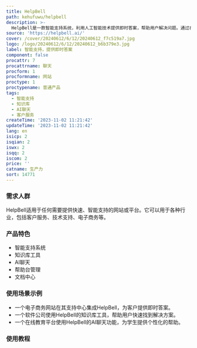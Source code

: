 ```yaml
---
title: HelpBell
path: kehufuwu/helpbell
description: >-
  HelpBell是一款智能支持系统，利用人工智能技术提供即时答案，帮助用户解决问题。通过在网站上集成智能小部件，创建具有品牌标识的支持中心，并通过AI驱动的对话与客户进行互动。如果问题复杂，还可以通过直接的电子邮件支持提供帮助。HelpBell还提供精细的知识库工具，帮助用户快速找到所需的答案，并提供动态的帮助台和全面的文档中心。用户还可以与24/7的AI聊天进行互动，获得个性化的服务。无论您是寻找常见问题解答，还是需要其他帮助，HelpBell都能满足您的需求。
source: 'https://helpbell.ai/'
cover: /cover/20240612/6/12/20240612_f7c519a7.jpg
logo: /logo/20240612/6/12/20240612_b6b379e3.jpg
label: 智能支持，提供即时答案
component: false
procattr: 7
procattrname: 聊天
procform: 1
procformname: 网站
proctype: 1
proctypename: 普通产品
tags:
  - 智能支持
  - 知识库
  - AI聊天
  - 客户服务
createTime: '2023-11-02 11:21:42'
updateTime: '2023-11-02 11:21:42'
lang: en
isicp: 2
isqian: 2
iswx: 2
isqq: 2
iscom: 2
price: ''
catname: 生产力
sort: 14771
---
```




### 需求人群
HelpBell适用于任何需要提供快速、智能支持的网站或平台。它可以用于各种行业，包括客户服务、技术支持、电子商务等。

### 产品特色
- 智能支持系统
- 知识库工具
- AI聊天
- 帮助台管理
- 文档中心

### 使用场景示例
- 一个电子商务网站在其支持中心集成HelpBell，为客户提供即时答案。
- 一个软件公司使用HelpBell的知识库工具，帮助用户快速找到解决方案。
- 一个在线教育平台使用HelpBell的AI聊天功能，为学生提供个性化的帮助。

### 使用教程


  
